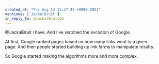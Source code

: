 ```yaml
---
created_at: "Fri Aug 13 13:37:40 +0000 2021"
mentions: ['JackalBruit']
in_reply_to: @JackalBruitOG
---
```


@JackalBruit I have. And I've watched the evolution of Google.

At first, Google ranked pages based on how many links went to a given page. And then people started building up link farms to manipulate results.

So Google started making the algorithms more and more complex.